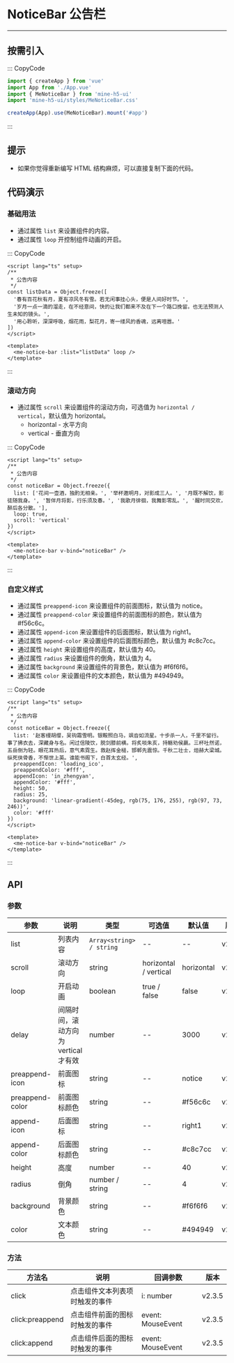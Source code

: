 # NoticeBar 公告栏

---

## 按需引入

::: CopyCode

```js
import { createApp } from 'vue'
import App from './App.vue'
import { MeNoticeBar } from 'mine-h5-ui'
import 'mine-h5-ui/styles/MeNoticeBar.css'

createApp(App).use(MeNoticeBar).mount('#app')
```

:::

## 提示

- 如果你觉得重新编写 HTML 结构麻烦，可以直接复制下面的代码。

## 代码演示

### 基础用法

- 通过属性 `list` 来设置组件的内容。
- 通过属性 `loop` 开控制组件动画的开启。

::: CopyCode

```vue
<script lang="ts" setup>
/**
 * 公告内容
 */
const listData = Object.freeze([
  '春有百花秋有月，夏有凉风冬有雪。若无闲事挂心头，便是人间好时节。',
  '岁月一点一滴的溜走，在不经意间，快的让我们都来不及在下一个路口挽留。也无法预测人生未知的镜头。',
  '用心聆听，深深呼吸，烟花雨，梨花月，寄一缕风的香魂，远离喧嚣。'
])
</script>

<template>
  <me-notice-bar :list="listData" loop />
</template>
```

:::

### 滚动方向

- 通过属性 `scroll` 来设置组件的滚动方向，可选值为 `horizontal / vertical`，默认值为 horizontal。
  - horizontal - 水平方向
  - vertical - 垂直方向

::: CopyCode

```vue
<script lang="ts" setup>
/**
 * 公告内容
 */
const noticeBar = Object.freeze({
  list: ['花间一壶酒，独酌无相亲。', '举杯邀明月，对影成三人。', '月既不解饮，影徒随我身。', '暂伴月将影，行乐须及春。', '我歌月徘徊，我舞影零乱。', '醒时同交欢，醉后各分散。'],
  loop: true,
  scroll: 'vertical'
})
</script>

<template>
  <me-notice-bar v-bind="noticeBar" />
</template>
```

:::

### 自定义样式

- 通过属性 `preappend-icon` 来设置组件的前面图标，默认值为 notice。
- 通过属性 `preappend-color` 来设置组件的前面图标的颜色，默认值为 #f56c6c。
- 通过属性 `append-icon` 来设置组件的后面图标，默认值为 right1。
- 通过属性 `append-color` 来设置组件的后面图标颜色，默认值为 #c8c7cc。
- 通过属性 `height` 来设置组件的高度，默认值为 40。
- 通过属性 `radius` 来设置组件的倒角，默认值为 4。
- 通过属性 `background` 来设置组件的背景色，默认值为 #f6f6f6。
- 通过属性 `color` 来设置组件的文本颜色，默认值为 #494949。

::: CopyCode

```vue
<script lang="ts" setup>
/**
 * 公告内容
 */
const noticeBar = Object.freeze({
  list: '赵客缦胡缨，吴钩霜雪明。银鞍照白马，飒沓如流星。十步杀一人，千里不留行。事了拂衣去，深藏身与名。闲过信陵饮，脱剑膝前横。将炙啖朱亥，持觞劝侯嬴。三杯吐然诺，五岳倒为轻。眼花耳热后，意气素霓生。救赵挥金槌，邯郸先震惊。千秋二壮士，烜赫大梁城。纵死侠骨香，不惭世上英。谁能书阁下，白首太玄经。',
  preappendIcon: 'loading_ico',
  preappendColor: '#fff',
  appendIcon: 'in_zhengyan',
  appendColor: '#fff',
  height: 50,
  radius: 25,
  background: 'linear-gradient(-45deg, rgb(75, 176, 255), rgb(97, 73, 246))',
  color: '#fff'
})
</script>

<template>
  <me-notice-bar v-bind="noticeBar" />
</template>
```

:::

## API

### 参数

| 参数            | 说明                                 | 类型                     | 可选值                | 默认值     | 版本   |
| --------------- | ------------------------------------ | ------------------------ | --------------------- | ---------- | ------ |
| list            | 列表内容                             | `Array<string> / string` | --                    | --         | v2.0.0 |
| scroll          | 滚动方向                             | string                   | horizontal / vertical | horizontal | v2.0.0 |
| loop            | 开启动画                             | boolean                  | true / false          | false      | v2.0.0 |
| delay           | 间隔时间，滚动方向为 vertical 才有效 | number                   | --                    | 3000       | v2.0.0 |
| preappend-icon  | 前面图标                             | string                   | --                    | notice     | v2.0.0 |
| preappend-color | 前面图标颜色                         | string                   | --                    | #f56c6c    | v2.0.0 |
| append-icon     | 后面图标                             | string                   | --                    | right1     | v2.0.0 |
| append-color    | 后面图标颜色                         | string                   | --                    | #c8c7cc    | v2.0.0 |
| height          | 高度                                 | number                   | --                    | 40         | v2.0.0 |
| radius          | 倒角                                 | number / string          | --                    | 4          | v2.0.0 |
| background      | 背景颜色                             | string                   | --                    | #f6f6f6    | v2.0.0 |
| color           | 文本颜色                             | string                   | --                    | #494949    | v2.0.0 |

### 方法

| 方法名          | 说明                           | 回调参数          | 版本   |
| --------------- | ------------------------------ | ----------------- | ------ |
| click           | 点击组件文本列表项时触发的事件 | i: number         | v2.3.5 |
| click:preappend | 点击组件前面的图标时触发的事件 | event: MouseEvent | v2.3.5 |
| click:append    | 点击组件后面的图标时触发的事件 | event: MouseEvent | v2.3.5 |
